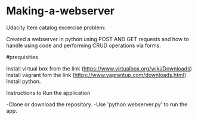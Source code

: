 # Making-a-webserver

Udacity Item catalog excercise problem:

Created a webserver in python using POST AND GET requests and how to handle using code and performing CRUD operations via forms.


#prequisities

Install virtual box from the link (https://www.virtualbox.org/wiki/Downloads)
Install vagrant fom the link (https://www.vagrantup.com/downloads.html)
Install python.

Instructions to Run the application

-Clone or download the repository.
-Use 'python webserver.py' to run the app.
